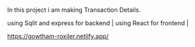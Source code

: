 In this project i am making Transaction Details.

using Sqlit and express for backend |
using React for frontend |

https://gowtham-roxiler.netlify.app/
